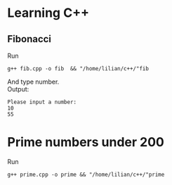 # Learning C++

## Fibonacci
Run
```
g++ fib.cpp -o fib  && "/home/lilian/c++/"fib
```
And type number. \
Output:
```
Please input a number: 
10
55
```

# Prime numbers under 200
Run
```
g++ prime.cpp -o prime && "/home/lilian/c++/"prime
```
